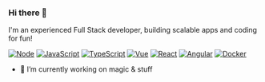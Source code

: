 ### Hi there 👋

I'm an experienced Full Stack developer, building scalable apps and coding for fun!

[![Node](https://aleen42.github.io/badges/src/node.svg)](https://github.com/aleen42/badges)
[![JavaScript](https://aleen42.github.io/badges/src/javascript.svg)](https://github.com/aleen42/badges)
[![TypeScript](https://aleen42.github.io/badges/src/typescript.svg)](https://github.com/aleen42/badges)
[![Vue](https://aleen42.github.io/badges/src/vue.svg)](https://github.com/aleen42/badges)
[![React](https://aleen42.github.io/badges/src/react.svg)](https://github.com/aleen42/badges)
[![Angular](https://aleen42.github.io/badges/src/angular.svg)](https://github.com/aleen42/badges)
[![Docker](https://aleen42.github.io/badges/src/docker.svg)](https://github.com/aleen42/badges)

- 🔭 I’m currently working on magic & stuff
